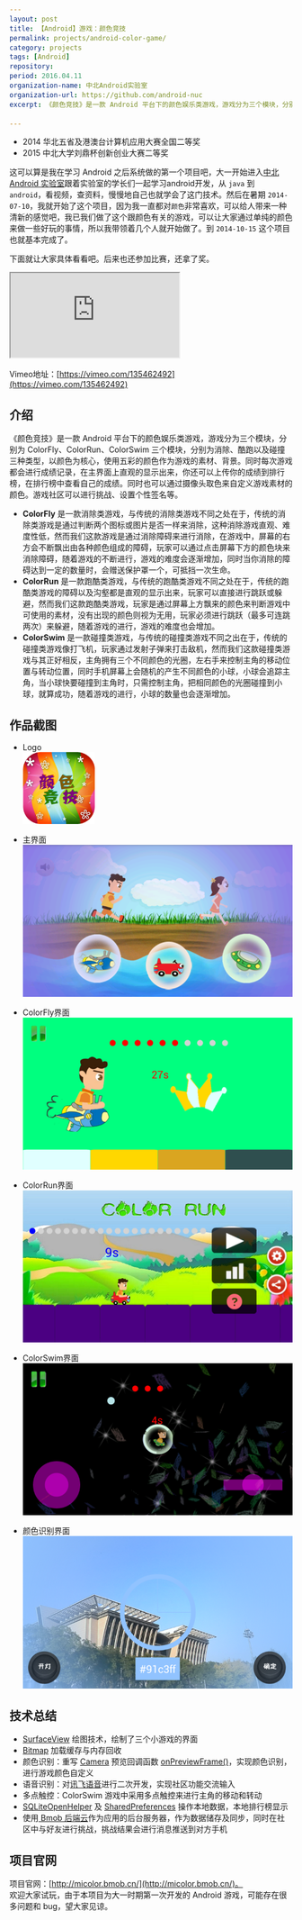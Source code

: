 ```yaml
---
layout: post
title: 【Android】游戏：颜色竞技
permalink: projects/android-color-game/
category: projects
tags: [Android]
repository: 
period: 2016.04.11
organization-name: 中北Android实验室
organization-url: https://github.com/android-nuc
excerpt: 《颜色竞技》是一款 Android 平台下的颜色娱乐类游戏，游戏分为三个模块，分别为 ColorFly、ColorRun、ColorSwim 三个模块，分别为消除、酷跑以及碰撞三种类型，以颜色为核心，使用五彩的颜色作为游戏的素材、背景。同时还可以通过手机摄像头捕获颜色进行自定义游戏哦！

---
```


> 
* 2014 华北五省及港澳台计算机应用大赛全国二等奖
* 2015 中北大学刘鼎杯创新创业大赛二等奖

这可以算是我在学习 Android 之后系统做的第一个项目吧，大一开始进入[中北 Android 实验室](https://github.com/android-nuc)跟着实验室的学长们一起学习android开发，从 `java` 到 `android`，看视频，查资料，慢慢地自己也就学会了这门技术。然后在暑期 `2014-07-10`，我就开始了这个项目，因为我一直都对`颜色`非常喜欢，可以给人带来一种清新的感觉吧，我已我们做了这个跟颜色有关的游戏，可以让大家通过单纯的颜色来做一些好玩的事情，所以我带领着几个人就开始做了。到 `2014-10-15` 这个项目也就基本完成了。  

下面就让大家具体看看吧。后来也还参加比赛，还拿了奖。  

<div class="embed-responsive embed-responsive-16by9">
  <iframe class="embed-responsive-item" src="http://www.tudou.com/programs/view/html5embed.action?type=0&code=R48BJ1kCfYo&lcode=&resourceId=326917756_06_05_99" allowtransparency="true" allowfullscreen="true"></iframe>
</div>

Vimeo地址：[https://vimeo.com/135462492](https://vimeo.com/135462492)

## 介绍

《颜色竞技》是一款 Android 平台下的颜色娱乐类游戏，游戏分为三个模块，分别为 ColorFly、ColorRun、ColorSwim 三个模块，分别为消除、酷跑以及碰撞三种类型，以颜色为核心，使用五彩的颜色作为游戏的素材、背景。同时每次游戏都会进行成绩记录，在主界面上直观的显示出来，你还可以上传你的成绩到排行榜，在排行榜中查看自己的成绩。同时也可以通过摄像头取色来自定义游戏素材的颜色。游戏社区可以进行挑战、设置个性签名等。

* **ColorFly** 是一款消除类游戏，与传统的消除类游戏不同之处在于，传统的消除类游戏是通过判断两个图标或图片是否一样来消除，这种消除游戏直观、难度性低，然而我们这款游戏是通过消除障碍来进行消除，在游戏中，屏幕的右方会不断飘出由各种颜色组成的障碍，玩家可以通过点击屏幕下方的颜色块来消除障碍，随着游戏的不断进行，游戏的难度会逐渐增加，同时当你消除的障碍达到一定的数量时，会赠送保护罩一个，可抵挡一次生命。
* **ColorRun** 是一款跑酷类游戏，与传统的跑酷类游戏不同之处在于，传统的跑酷类游戏的障碍以及沟壑都是直观的显示出来，玩家可以直接进行跳跃或躲避，然而我们这款跑酷类游戏，玩家是通过屏幕上方飘来的颜色来判断游戏中可使用的素材，没有出现的颜色则视为无用，玩家必须进行跳跃（最多可连跳两次）来躲避，随着游戏的进行，游戏的难度也会增加。
* **ColorSwim** 是一款碰撞类游戏，与传统的碰撞类游戏不同之出在于，传统的碰撞类游戏像打飞机，玩家通过发射子弹来打击敌机，然而我们这款碰撞类游戏与其正好相反，主角拥有三个不同颜色的光圈，左右手来控制主角的移动位置与转动位置，同时手机屏幕上会随机的产生不同颜色的小球，小球会追踪主角，当小球快要碰撞到主角时，只需控制主角，把相同颜色的光圈碰撞到小球，就算成功，随着游戏的进行，小球的数量也会逐渐增加。

## 作品截图

* Logo  
  ![游戏Logo](https://raw.githubusercontent.com/onlylemi/onlylemi.github.io/master/assets/images/post/android_color_ico.png)

* 主界面  
  ![游戏Logo](https://raw.githubusercontent.com/onlylemi/onlylemi.github.io/master/assets/images/post/android_color_1.png)

* ColorFly界面  
  ![游戏Logo](https://raw.githubusercontent.com/onlylemi/onlylemi.github.io/master/assets/images/post/android_color_2.png)

* ColorRun界面  
  ![游戏Logo](https://raw.githubusercontent.com/onlylemi/onlylemi.github.io/master/assets/images/post/android_color_3.png)

* ColorSwim界面  
  ![游戏Logo](https://raw.githubusercontent.com/onlylemi/onlylemi.github.io/master/assets/images/post/android_color_4.png)

* 颜色识别界面  
  ![游戏Logo](https://raw.githubusercontent.com/onlylemi/onlylemi.github.io/master/assets/images/post/android_color_5.png)

## 技术总结

* [SurfaceView](http://developer.android.com/reference/android/view/SurfaceView.html) 绘图技术，绘制了三个小游戏的界面
* [Bitmap](http://developer.android.com/reference/android/graphics/Bitmap.html) 加载缓存与内存回收
* 颜色识别：重写 [Camera](http://developer.android.com/reference/android/graphics/Camera.html) 预览回调函数 [onPreviewFrame()](http://developer.android.com/reference/android/hardware/Camera.PreviewCallback.html#onPreviewFrame)，实现颜色识别，进行游戏颜色自定义
* 语音识别：对[讯飞语音](http://www.xunfei.cn/)进行二次开发，实现社区功能交流输入
* 多点触控：ColorSwim 游戏中采用多点触控来进行主角的移动和转动
* [SQLiteOpenHelper](http://developer.android.com/reference/android/database/sqlite/SQLiteOpenHelper.html) 及 [SharedPreferences](http://developer.android.com/reference/android/content/SharedPreferences.html) 操作本地数据，本地排行榜显示
* 使用[ Bmob 后端云](http://www.bmob.cn/)作为应用的后台服务器，作为数据储存及同步，同时在社区中与好友进行挑战，挑战结果会进行消息推送到对方手机

## 项目官网

项目官网：[http://micolor.bmob.cn/](http://micolor.bmob.cn/)。  
欢迎大家试玩，由于本项目为大一时期第一次开发的 Android 游戏，可能存在很多问题和 bug，望大家见谅。